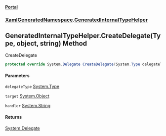 #### [Portal](index.md 'index')
### [XamlGeneratedNamespace](XamlGeneratedNamespace.md 'XamlGeneratedNamespace').[GeneratedInternalTypeHelper](GeneratedInternalTypeHelper.md 'XamlGeneratedNamespace.GeneratedInternalTypeHelper')

## GeneratedInternalTypeHelper.CreateDelegate(Type, object, string) Method

CreateDelegate

```csharp
protected override System.Delegate CreateDelegate(System.Type delegateType, object target, string handler);
```
#### Parameters

<a name='XamlGeneratedNamespace.GeneratedInternalTypeHelper.CreateDelegate(System.Type,object,string).delegateType'></a>

`delegateType` [System.Type](https://docs.microsoft.com/en-us/dotnet/api/System.Type 'System.Type')

<a name='XamlGeneratedNamespace.GeneratedInternalTypeHelper.CreateDelegate(System.Type,object,string).target'></a>

`target` [System.Object](https://docs.microsoft.com/en-us/dotnet/api/System.Object 'System.Object')

<a name='XamlGeneratedNamespace.GeneratedInternalTypeHelper.CreateDelegate(System.Type,object,string).handler'></a>

`handler` [System.String](https://docs.microsoft.com/en-us/dotnet/api/System.String 'System.String')

#### Returns
[System.Delegate](https://docs.microsoft.com/en-us/dotnet/api/System.Delegate 'System.Delegate')